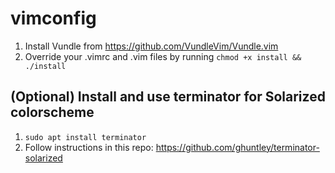 # vimconfig

1. Install Vundle from https://github.com/VundleVim/Vundle.vim
2. Override your .vimrc and .vim files by running `chmod +x install && ./install`

## (Optional) Install and use terminator for Solarized colorscheme

1. `sudo apt install terminator`
2. Follow instructions in this repo: https://github.com/ghuntley/terminator-solarized
